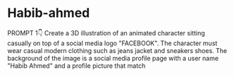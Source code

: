 # Habib-ahmed
PROMPT 1👇 Create a 3D illustration of an animated character sitting casually on top of a social media logo "FACEBOOK". The character must wear casual modern clothing such as jeans jacket and sneakers shoes. The background of the image is a social media profile page with a user name "Habib Ahmed" and a profile picture that match 
